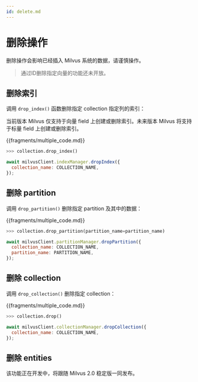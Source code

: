```yaml
---
id: delete.md
---
```

# 删除操作
删除操作会影响已经插入 Milvus 系统的数据，请谨慎操作。

> 通过ID删除指定向量的功能还未开放。

## 删除索引
调用 `drop_index()` 函数删除指定 collection 指定列的索引：
<div class="alert note">
  当前版本 Milvus 仅支持于向量 field 上创建或删除索引。未来版本 Milvus 将支持于标量 field 上创建或删除索引。
</div>

{{fragments/multiple_code.md}}


```python
>>> collection.drop_index()
```

```javascript
await milvusClient.indexManager.dropIndex({
  collection_name: COLLECTION_NAME,
});
```

## 删除 partition
调用 `drop_partition()` 删除指定 partition 及其中的数据：


{{fragments/multiple_code.md}}


```python
>>> collection.drop_partition(partition_name=partition_name)
```

```javascript
await milvusClient.partitionManager.dropPartition({
  collection_name: COLLECTION_NAME,
  partition_name: PARTITION_NAME,
});
```


## 删除 collection
调用 `drop_collection()` 删除指定 collection：


{{fragments/multiple_code.md}}


```python
>>> collection.drop()
```

```javascript
await milvusClient.collectionManager.dropCollection({
  collection_name: COLLECTION_NAME,
});
```

## 删除 entities

该功能正在开发中，将跟随 Milvus 2.0 稳定版一同发布。
